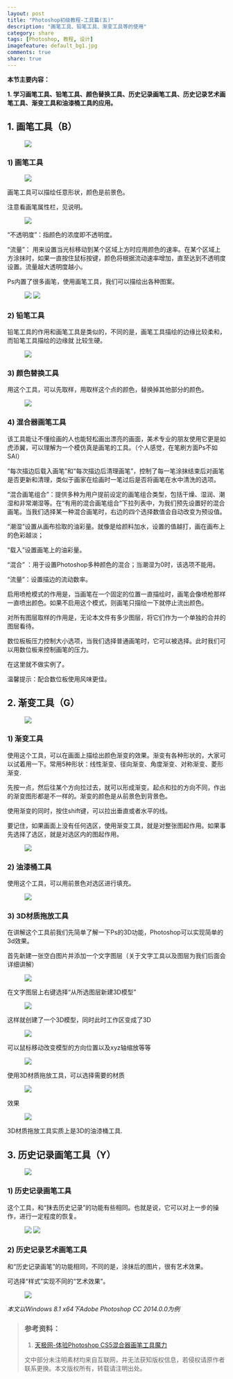 ```yaml
---
layout: post
title: "Photoshop初级教程-工具篇(五)"
description: "画笔工具、铅笔工具、渐变工具等的使用"
category: share
tags: [Photoshop, 教程, 设计]
imagefeature: default_bg1.jpg
comments: true
share: true
---
```


**本节主要内容：**

**1.	学习画笔工具、铅笔工具、颜色替换工具、历史记录画笔工具、历史记录艺术画笔工具、渐变工具和油漆桶工具的应用。**

## 1.	画笔工具（B） ##
 
 <figure>
	<img src="https://y6cvag.tuk.livefilestore.com/y2pepQbn0eSMI4a7IYKGiVzn1_GliZIpjByUf-Wf2BONr2z2dm6P3L246C1zPydWWHn-fqojUD0eUw2WPToFkMcuH6fIyhC8lUh6A21itT1C0rFY19l6AiqAIhff99sNqmz4V28ppk_To6ND_qTuW8ysA/PsI_5_1.jpg?psid=1">
</figure>

### 1)	画笔工具 ###

 <figure>
	<img src="https://y6cvag.tuk.livefilestore.com/y2pn52DEOyxyxWXJrNKdpHnfoBJBErg1ogrc7HEn_7E5fDsV-Ln-MGRpNME8wA8d78ylg-NH28NDM4-dRG-LcAcc65nHJed4aNgBuPPrBNrSuUtahKXdz9RlvRshtAUy4-4dbOeFBgNId53J3N9OO9Fiw/PsI_5_2.jpg?psid=1">
</figure>

画笔工具可以描绘任意形状，颜色是前景色。

注意看画笔属性栏，见说明。

<figure>
	<a href="https://y6cvag.tuk.livefilestore.com/y2pYX2hQ4emI13YwChn68hOpGMC5vWzRiiav1UanpLcL9BqfK3xxX_1lgYpS5FOliiQVAFQ0FaRg_JtwhHzR9dA9OdVI3EuFcQ63MzLQQGr2Wfd15F6Rggj34XcyRpME0zEqPS_0tRezwITKKZmgUUf2A/PsI_5_3.jpg?psid=1"><img src="https://y6cvag.tuk.livefilestore.com/y2pYX2hQ4emI13YwChn68hOpGMC5vWzRiiav1UanpLcL9BqfK3xxX_1lgYpS5FOliiQVAFQ0FaRg_JtwhHzR9dA9OdVI3EuFcQ63MzLQQGr2Wfd15F6Rggj34XcyRpME0zEqPS_0tRezwITKKZmgUUf2A/PsI_5_3.jpg?psid=1"></a>
</figure>
 
“不透明度”：指颜色的浓度即不透明度。

“流量”： 用来设置当光标移动到某个区域上方时应用颜色的速率。在某个区域上方涂抹时，如果一直按住鼠标按键，颜色将根据流动速率增加，直至达到不透明度设置。流量越大透明度越小。

Ps内置了很多画笔，使用画笔工具，我们可以描绘出各种图案。

 <figure>
	<img src="https://y6cvag.tuk.livefilestore.com/y2pJ2FYjRVfM5g7-o_lYYm45MREUNByECAR-m8aKfREE0uW9Ardqu7GIjZunQtKFBeOsOM1PprfsyY3Lyj0ZxsXPr71gl-DkbkqCyDV1t5HlY5a33HRita93Hnan6fwSOaoIwI73AAojQvJItmZAM40fg/PsI_5_4.jpg?psid=1">
	<a href="https://y6cvag.tuk.livefilestore.com/y2phOu1LWFVK1nEkVNcGQmFcFolgfKIdpRjbiyNn_5o9n12LVvMN6tpOO441bjLTymEom1AvhLoJkFsuDj1d6RTE1Yt24fgfXKcDYbQtcE0cy-gABLEA2XgS9ULYEZVPgsMFWp1456bSdig2raLI3keKQ/PsI_5_5.jpg?psid=1"><img src="https://y6cvag.tuk.livefilestore.com/y2phOu1LWFVK1nEkVNcGQmFcFolgfKIdpRjbiyNn_5o9n12LVvMN6tpOO441bjLTymEom1AvhLoJkFsuDj1d6RTE1Yt24fgfXKcDYbQtcE0cy-gABLEA2XgS9ULYEZVPgsMFWp1456bSdig2raLI3keKQ/PsI_5_5.jpg?psid=1"></a>
</figure>
 
### 2)	铅笔工具 ###

铅笔工具的作用和画笔工具是类似的，不同的是，画笔工具描绘的边缘比较柔和，而铅笔工具描绘的边缘就 比较生硬。

<figure>
	<img src="https://y6cvag.tuk.livefilestore.com/y2pMqPbEgnny_ycki7tAHArQu_sx9vcp4gHaRk8CqDFEyOiL-hgmOWcaOzzIDgLG-iCn7BkWgozaKg4RPWCRXU1Q2RFIcu8O_gPLqZ1xuowmV5lo2-9E-Z-7kzQ07JyXvuZJ6g5aMXwVJ8xX_Iu7eGSzg/PsI_5_6.jpg?psid=1">
</figure>
 
### 3)	颜色替换工具 ###

用这个工具，可以先取样，用取样这个点的颜色，替换掉其他部分的颜色。

<figure>
	<a href="https://y6cvag.tuk.livefilestore.com/y2p9BSmfI-M-bZNGZ9OUv69JRqh-I3tdYBQUMnh2D56H6NKhonKlIAP9wbrdu0WahT3GsUMHWln4_ffc8tO0ruGy795YiYUeGVX3sdhUq0XAFpawOWpt9p4nBC2GFyidbLq-LQ54rQVg4VL9eJ8U8VHtg/PsI_5_7.jpg?psid=1"><img src="https://y6cvag.tuk.livefilestore.com/y2p9BSmfI-M-bZNGZ9OUv69JRqh-I3tdYBQUMnh2D56H6NKhonKlIAP9wbrdu0WahT3GsUMHWln4_ffc8tO0ruGy795YiYUeGVX3sdhUq0XAFpawOWpt9p4nBC2GFyidbLq-LQ54rQVg4VL9eJ8U8VHtg/PsI_5_7.jpg?psid=1"></a>
</figure>
 
### 4)	混合器画笔工具  ###

该工具能让不懂绘画的人也能轻松画出漂亮的画面，美术专业的朋友使用它更是如虎添翼，可以理解为一个模仿真是画笔的工具。（个人感觉，在笔刷方面Ps不如SAI）

“每次描边后载入画笔”和“每次描边后清理画笔”，控制了每一笔涂抹结束后对画笔是否更新和清理，类似于画家在绘画时一笔过后是否将画笔在水中清洗的选项。

“混合画笔组合”：提供多种为用户提前设定的画笔组合类型，包括干燥、湿润、潮湿和非常潮湿等。在“有用的混合画笔组合”下拉列表中，为我们预先设置好的混合画笔。当我们选择某一种混合画笔时，右边的四个选择数值会自动改变为预设值。

“潮湿”设置从画布拾取的油彩量。就像是给颜料加水，设置的值越打，画在画布上的色彩越淡；

“载入”设置画笔上的油彩量。

“混合” ：用于设置Photoshop多种颜色的混合；当潮湿为0时，该选项不能用。

“流量”：设置描边的流动数率。

启用喷枪模式的作用是，当画笔在一个固定的位置一直描绘时，画笔会像喷枪那样一直喷出颜色。如果不启用这个模式，则画笔只描绘一下就停止流出颜色。

对所有图层取样的作用是，无论本文件有多少图层，将它们作为一个单独的合并的图层看待。

数位板板压力控制大小选项，当我们选择普通画笔时，它可以被选择。此时我们可以用数位板来控制画笔的压力。

在这里就不做实例了。

温馨提示：配合数位板使用风味更佳。

## 2.	渐变工具（G） ##

<figure>
	<img src="https://y6cvag.tuk.livefilestore.com/y2pHnz557Ckfw9M6UUlDGfZTLiLkS8TjODzvaQWJverKUrKQGKZ-_d30y1wU83_QUHa9SHDbg59taFzi2_iXBEIph8ofW9VMraaz1qUEaLnCZmRQ30A9asRyYkQ29Y6SGqH452qvS_v1rlsGKL8JhpwTA/PsI_5_8.jpg?psid=1">
</figure>
 
### 1)	渐变工具 ###

使用这个工具，可以在画面上描绘出颜色渐变的效果。渐变有各种形状的，大家可以试着用一下。常用5种形状：线性渐变、径向渐变、角度渐变、对称渐变、菱形渐变.

先按一点，然后往某个方向拉过去，就可以形成渐变。起点和拉的方向不同，作出的渐变图形都是不一样的。渐变的颜色是从前景色到背景色。

使用渐变的同时，按住shift键，可以拉出垂直或者水平的线。

要记住，如果画面上没有任何选区，使用渐变工具，就是对整张图起作用。如果事先选择了选区，就是对选区内的图起作用。
 
<figure>
	<a href="https://y6cvag.tuk.livefilestore.com/y2pzLRzl9SeRUSVpC6wBe_JI43vl2R0gPpSOQqSHcEfO2VSS6kNzgibfvXBI53CKdvcakcCcuWvwNeBgtS0s_GKQwGC7ueC5Mf162Pnox2bptPSzSJXp87nIGjRqvGNy6qyD9jmCK-3dtJ_loX0DlaXWQ/PsI_5_9.jpg?psid=1"><img src="https://y6cvag.tuk.livefilestore.com/y2pzLRzl9SeRUSVpC6wBe_JI43vl2R0gPpSOQqSHcEfO2VSS6kNzgibfvXBI53CKdvcakcCcuWvwNeBgtS0s_GKQwGC7ueC5Mf162Pnox2bptPSzSJXp87nIGjRqvGNy6qyD9jmCK-3dtJ_loX0DlaXWQ/PsI_5_9.jpg?psid=1"></a>
</figure>

### 2)	油漆桶工具 ###

使用这个工具，可以用前景色对选区进行填充。
 
<figure>
	<img src="https://y6cvag.tuk.livefilestore.com/y2p9ufem1GhA7brA8eCaes60_lKA7J5o2jtWum8YLmqnL3zdXy-Bnha1L1m3lSD5uvRrk2aqKLcTNAzCuEMRr9o_GASiq9T0D0anHtmkYMTYr-Jp66iKsYuAstlWVSLFsAc_sYqezkYJYiLDboCzqffVw/PsI_5_10.jpg?psid=1">
</figure>

### 3)	3D材质拖放工具 ###

在讲解这个工具前我们先简单了解一下Ps的3D功能，Photoshop可以实现简单的3d效果。

首先新建一张空白图片并添加一个文字图层（关于文字工具以及图层为我们后面会详细讲解）

<figure>
	<a href="https://y6cvag.tuk.livefilestore.com/y2pEjv8nj2ZK8eCd8QO4v4OOIUsVg_6SDf-njRjEYFPDsn_qoNeIhgzy4L7kSz--AS7dfG6wwSB2YCJgKdxaizaPC3swS_HL0etM73uG8aRkmVaYqU2jB4G4wcIfVukfqXgLWAc-gr3Q3qPfhmQTS2-Ug/PsI_5_11.jpg?psid=1"><img src="https://y6cvag.tuk.livefilestore.com/y2pEjv8nj2ZK8eCd8QO4v4OOIUsVg_6SDf-njRjEYFPDsn_qoNeIhgzy4L7kSz--AS7dfG6wwSB2YCJgKdxaizaPC3swS_HL0etM73uG8aRkmVaYqU2jB4G4wcIfVukfqXgLWAc-gr3Q3qPfhmQTS2-Ug/PsI_5_11.jpg?psid=1"></a>
</figure>
 
在文字图层上右键选择“从所选图层新建3D模型”

<figure>
	<a href="https://y6cvag.tuk.livefilestore.com/y2pIPETs8Q-UhnNxEqHpiGlhy9X6v_5xGAJ6by-A8FmTc6q90HRub-PU_lQxxArsapVHhcOw782NK048NmHi1qQGmf5BwUyvroOzXNVCj-Th-eccahUnfiyLoXzK05-mp-gfh2FV8B-YVIqUyNDLRXJBg/PsI_5_12.jpg?psid=1"><img src="https://y6cvag.tuk.livefilestore.com/y2pIPETs8Q-UhnNxEqHpiGlhy9X6v_5xGAJ6by-A8FmTc6q90HRub-PU_lQxxArsapVHhcOw782NK048NmHi1qQGmf5BwUyvroOzXNVCj-Th-eccahUnfiyLoXzK05-mp-gfh2FV8B-YVIqUyNDLRXJBg/PsI_5_12.jpg?psid=1"></a>
</figure>
 
这样就创建了一个3D模型，同时此时工作区变成了3D

<figure>
	<a href="https://y6cvag.tuk.livefilestore.com/y2pM6O2XB-HLr-ySzVBb8FtdF0ymrb0Zv5ry5Jm7Y1axjggC8qx8nPsbfads7e_5wEGMGUYQwIORr6XSP9tfYFtjYezxMG6Ddsrepm70KcKF1lYMRstImnmCv1IBAXso65roEt5vJAEs_aiHL3G6kdXtw/PsI_5_13.jpg?psid=1"><img src="https://y6cvag.tuk.livefilestore.com/y2pM6O2XB-HLr-ySzVBb8FtdF0ymrb0Zv5ry5Jm7Y1axjggC8qx8nPsbfads7e_5wEGMGUYQwIORr6XSP9tfYFtjYezxMG6Ddsrepm70KcKF1lYMRstImnmCv1IBAXso65roEt5vJAEs_aiHL3G6kdXtw/PsI_5_13.jpg?psid=1"></a>
</figure>
 
可以鼠标移动改变模型的方向位置以及xyz轴缩放等等

<figure>
	<img src="https://y6cvag.tuk.livefilestore.com/y2p70pVlbE4HuJGlESEG8GrJBDSTyZe1hfMFrn4hT9gt-ZW3Db6Tb8KTR7u0W0VbGfwuH_qoW5o-VZYvDzw6APIaTrEekG3AmIr5_qa1rvGHcrCTuG7YrgM7aKk9LY7ikjdS8Sv77DJEpvyivGw2QIVrw/PsI_5_14.jpg?psid=1">
</figure>
 
使用3D材质拖放工具，可以选择需要的材质
 
<figure>
	<a href="https://y6cvag.tuk.livefilestore.com/y2pRIWmdqWHWVyCWIXEwiyS6U261aWxAKUAARsdNP3AIAVxG3wNaTWZ8Ee4jY1IM2VrqDyJLY4y3EsXto9iUtcU0Z9lvK-tANqMpE0IFRI5EznNfLZXj2afUFCvj4E7gez1qAs-qZfk1e0ILxSvIodnhw/PsI_5_15.jpg?psid=1"><img src="https://y6cvag.tuk.livefilestore.com/y2pRIWmdqWHWVyCWIXEwiyS6U261aWxAKUAARsdNP3AIAVxG3wNaTWZ8Ee4jY1IM2VrqDyJLY4y3EsXto9iUtcU0Z9lvK-tANqMpE0IFRI5EznNfLZXj2afUFCvj4E7gez1qAs-qZfk1e0ILxSvIodnhw/PsI_5_15.jpg?psid=1"></a>
</figure>

效果

<figure>
	<img src="https://y6cvag.tuk.livefilestore.com/y2pf2q2B1ueQpgk-RupN8nGe242An9tvQM3XPbqNK-1RKMMFlxlLa-cYQCT__rfRsd8rBMsENzlOs529UihTAxT0OJvKMVfI_NUNDZOSPXZV_lF2jElkY0ZKtcyRCdG7lGTjpnB992tbDrnbDAuu2fZeQ/PsI_5_16.jpg?psid=1">
</figure>
 
3D材质拖放工具实质上是3D的油漆桶工具.

## 3.	历史记录画笔工具（Y） ##
 
<figure>
	<img src="https://y6cvag.tuk.livefilestore.com/y2p4HainkgRGT16n3SAx1GjHo7vJTyhfv6hnBqdkjTqvxwifW9xyu2MSj7z3svIyGe3zcmEEV832Odv0tzKp6YhhgL9CkFaoSEKH022RchYKiOIL26sqb7StVIufjUgvLZic2dyj67I4dOds0VJaBJhQQ/PsI_5_17.jpg?psid=1">
</figure>

### 1)	历史记录画笔工具 ###

这个工具，和“抹去历史记录”的功能有些相同。也就是说，它可以对上一步的操作，进行一定程度的恢复。
  
<figure>
	<a href="https://y6cvag.tuk.livefilestore.com/y2pAYy9ElojKmAfUWYQxCXvWOeNquTo7chVaSj_lGLR4YHO0phnBW91OZtCq3C5WK-DJZHlb2846Awqfj9Yo5cEkOpZGcJZ7kF1WyhEZMyH6TM-DIomyhoEafcjhRPQBq9pHdXXziQixzuMZlR4uRQJyg/PsI_5_18.jpg?psid=1"><img src="https://y6cvag.tuk.livefilestore.com/y2pAYy9ElojKmAfUWYQxCXvWOeNquTo7chVaSj_lGLR4YHO0phnBW91OZtCq3C5WK-DJZHlb2846Awqfj9Yo5cEkOpZGcJZ7kF1WyhEZMyH6TM-DIomyhoEafcjhRPQBq9pHdXXziQixzuMZlR4uRQJyg/PsI_5_18.jpg?psid=1"></a>
	<a href="https://y6cvag.tuk.livefilestore.com/y2pxwGJG7uhkBew-FPYKMbuHYP1C4tYAlj3po42q_d6t4pdpMwYusySrtw-XtVw63yL8hYbXsU2tI5YkLvUsXt2ppDTOuF2hVSzMeRRLBmLKzMES4b7bxlzCemqBkrWnliPVGtwx9CWY9AFwdEtRCv2ig/PsI_5_19.jpg?psid=1"><img src="https://y6cvag.tuk.livefilestore.com/y2pxwGJG7uhkBew-FPYKMbuHYP1C4tYAlj3po42q_d6t4pdpMwYusySrtw-XtVw63yL8hYbXsU2tI5YkLvUsXt2ppDTOuF2hVSzMeRRLBmLKzMES4b7bxlzCemqBkrWnliPVGtwx9CWY9AFwdEtRCv2ig/PsI_5_19.jpg?psid=1"></a>
</figure>

### 2)	历史记录艺术画笔工具 ###

和“历史记录画笔”的功能相同，不同的是，涂抹后的图片，很有艺术效果。

可选择“样式”实现不同的“艺术效果”。

<figure>
	<a href="https://y6cvag.tuk.livefilestore.com/y2pP5z5KMhW_4MZ2a3Y1D3MgJgv7-bj4Ihs07lXpKFyN8A31c65SoJzrpWxNOUDvtP7ACfapdEziipTzaYJdmyamfpf6QKZCKvVhnfT30AUNv6fTuB-LgyHiOq0Ce9mvX3kB5CUNYJLDWGyUaDyhOPJhw/PsI_5_20.jpg?psid=1"><img src="https://y6cvag.tuk.livefilestore.com/y2pP5z5KMhW_4MZ2a3Y1D3MgJgv7-bj4Ihs07lXpKFyN8A31c65SoJzrpWxNOUDvtP7ACfapdEziipTzaYJdmyamfpf6QKZCKvVhnfT30AUNv6fTuB-LgyHiOq0Ce9mvX3kB5CUNYJLDWGyUaDyhOPJhw/PsI_5_20.jpg?psid=1"></a>
</figure>
 
*本文以Windows 8.1 x64下Adobe Photoshop CC 2014.0.0为例*

> ### 参考资料： ###
> 1.	[天极网-体验Photoshop CS5混合器画笔工具魔力](http://design.yesky.com/photoshop/110/11332610.shtml "天极网-体验Photoshop CS5混合器画笔工具魔力")
> 
> 文中部分未注明素材均来自互联网，并无法获知版权信息，若侵权请原作者联系更换。本文版权所有，转载请注明出处。
